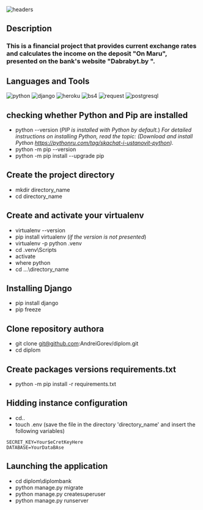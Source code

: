 ![headers](https://github.com/AndreiGorev/diplom/blob/main/assets/headerbank.png)

## Description

### This is a financial project that provides current exchange rates and calculates the income on the deposit "On Maru", presented on the bank's website "Dabrabyt.by ".

## Languages and Tools

![python](https://img.shields.io/badge/-Python-090909?style=for-the-badge&logo=python&logoColor=00BBBB)
![django](https://img.shields.io/badge/-Django-090909?style=for-the-badge&logo=django&logoColor=00BBBB)
![heroku](https://img.shields.io/badge/-Herku-090909?style=for-the-badge&logo=heroku&logoColor=00BBBB)
![bs4](https://img.shields.io/badge/-BeautifulSoup4-090909?style=for-the-badge&logo=beautifulsoup4&logoColor=00BBBB)
![request](https://img.shields.io/badge/-Request-090909?style=for-the-badge&logo=request&logoColor=00BBBB)
![postgresql](https://img.shields.io/badge/-PostgerSQL-090909?style=for-the-badge&logo=postgresql&logoColor=00BBBB)

## checking whether Python and Pip are installed
* python --version (_PIP is installed with Python by default._)
_For detailed instructions on installing Python, read the topic: (Download and install Python https://pythonru.com/tag/skachat-i-ustanovit-python)._
* python -m pip --version
* python -m pip install --upgrade pip


## Create the project directory
* mkdir directory_name
* cd directory_name

## Create and activate your virtualenv
* virtualenv --version
* pip install virtualenv (_if the version is not presented_)
* virtualenv -p python .venv
* cd .venv\Scripts
* activate 
* where python
* cd ...\directory_name

## Installing Django
* pip install django
* pip freeze

## Clone repository authora
* git clone git@github.com:AndreiGorev/diplom.git
* cd diplom

## Create packages versions requirements.txt
* python -m pip install -r requirements.txt

## Hidding instance configuration
* cd..
* touch .env (save the file in the directory 'directory_name' and insert the following variables)
```
SECRET_KEY=Your$eCretKeyHere 
DATABASE=YourDataBAse
```
## Launching the application
* cd diplom\diplombank
* python manage.py migrate
* python manage.py createsuperuser
* python manage.py runserver






